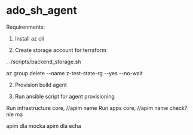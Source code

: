 # ado_sh_agent

Requirenments:
1. Install az cli



1. Create storage account for terraform

. ./scripts/backend_storage.sh

az group delete --name z-test-state-rg --yes --no-wait

2. Provision build agent


3. Run ansible script for agent provisioning


Run infrastructure core, //apim name
Run apps core, //apim name check? nie ma

apim dla mocka
apim dla echa